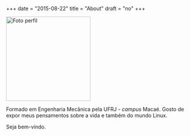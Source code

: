 +++
date = "2015-08-22"
title = "About"
draft = "no"
+++

<!-- <img align="left" src="/img/profile.png" alt="Foto perfil" style="width: 230px;" /> -->
<img src="/img/profile-230px.png" alt="Foto perfil" style="width: 230px;" />
<!-- ![profile](/img/profile-230px.png) -->


Formado em Engenharia Mecânica pela UFRJ - _campus_ Macaé.
Gosto de expor meus pensamentos sobre a vida e também do mundo Linux.

Seja bem-vindo.
